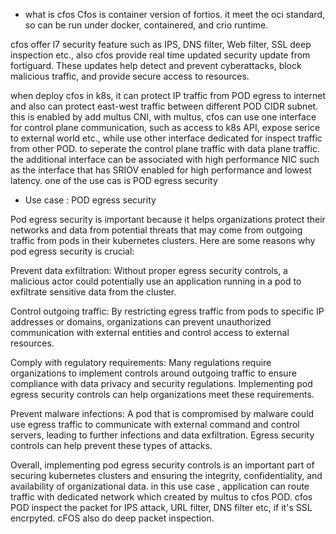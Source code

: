 - what is cfos 
Cfos is container version of fortios. it meet the oci standard, so can be run under docker, containered, and crio runtime.

cfos offer l7 security feature such as IPS, DNS filter, Web filter, SSL deep inspection etc., also cfos provide real time updated security update from fortiguard. These updates help detect and prevent cyberattacks, block malicious traffic, and provide secure access to resources.

when deploy cfos in k8s, it can protect IP traffic from POD egress to internet and also can protect east-west traffic between different POD CIDR subnet. this is enabled by add multus CNI,
 with multus, cfos can use one interface for control plane communication, such as access to k8s API, expose serice to external world etc., while use other interface dedicated for inspect traffic from other POD. to seperate the control plane traffic with data plane traffic. the additional interface can be associated with high performance NIC such as the interface that has SRIOV enabled for high performance and lowest latency. one of the use cas is POD egress security  

- Use case : POD egress security 

Pod egress security is important because it helps organizations protect their networks and data from potential threats that may come from outgoing traffic from pods in their kubernetes clusters. Here are some reasons why pod egress security is crucial:

Prevent data exfiltration: Without proper egress security controls, a malicious actor could potentially use an application running in a pod to exfiltrate sensitive data from the cluster.

Control outgoing traffic: By restricting egress traffic from pods to specific IP addresses or domains, organizations can prevent unauthorized communication with external entities and control access to external resources.

Comply with regulatory requirements: Many regulations require organizations to implement controls around outgoing traffic to ensure compliance with data privacy and security regulations. Implementing pod egress security controls can help organizations meet these requirements.

Prevent malware infections: A pod that is compromised by malware could use egress traffic to communicate with external command and control servers, leading to further infections and data exfiltration. Egress security controls can help prevent these types of attacks.

Overall, implementing pod egress security controls is an important part of securing kubernetes clusters and ensuring the integrity, confidentiality, and availability of organizational data.
in this use case , application can route traffic with dedicated network which created by multus to cfos POD. cfos POD inspect the packet for IPS attack, URL filter, DNS filter etc, if it's SSL encrpyted. cFOS also do deep packet inspection. 

